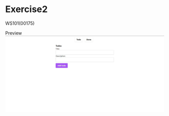 # Exercise2
WS101(00175)

Preview
![Preview](https://raw.githubusercontent.com/tr0yakzzz/Exercise2/main/Capture.JPG)
